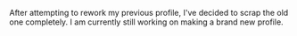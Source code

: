 After attempting to rework my previous profile, I've decided to scrap the old one completely. I am currently still working on making a brand new profile. 
